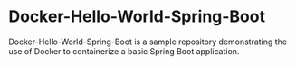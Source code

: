 # Docker-Hello-World-Spring-Boot
Docker-Hello-World-Spring-Boot is a sample repository demonstrating the use of Docker to containerize a basic Spring Boot application. 
